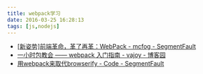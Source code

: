 ```yaml
---
title: webpack学习
date: 2016-03-25 16:28:13
tags: [js,nodejs]
---
```



- [[新姿势]前端革命，革了再革：WebPack - mcfog - SegmentFault](https://segmentfault.com/a/1190000002507327)
- [一小时包教会 —— webpack 入门指南 - vajoy - 博客园](http://www.cnblogs.com/vajoy/p/4650467.html)
- [用webpack来取代browserify - Code - SegmentFault](https://segmentfault.com/a/1190000002490637)
